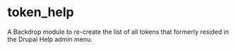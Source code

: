 # token_help
A Backdrop module to re-create the list of all tokens that formerly resided in the Drupal Help admin menu.
